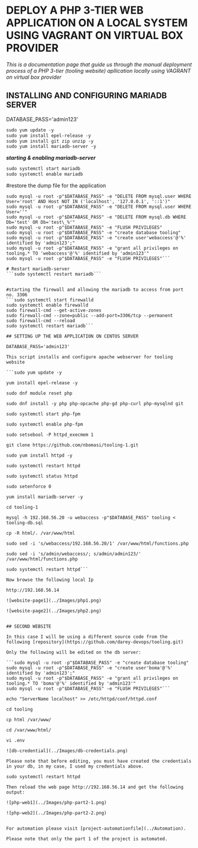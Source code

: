 # DEPLOY A PHP 3-TIER WEB APPLICATION ON A LOCAL SYSTEM USING VAGRANT ON VIRTUAL BOX PROVIDER

*This is a documentation page that guide us through the manual deployment process of a PHP 3-tier (tooling website) apllication locally using VAGRANT on virtual box provider*

## INSTALLING AND CONFIGURING MARIADB SERVER

DATABASE_PASS='admin123'

```markdown
sudo yum update -y
sudo yum install epel-release -y
sudo yum install git zip unzip -y
sudo yum install mariadb-server -y
```


***starting & enabling mariadb-server***

```markdown
sudo systemctl start mariadb
sudo systemctl enable mariadb
```

#restore the dump file for the application
```sudo mysqladmin -u root password "$DATABASE_PASS"
sudo mysql -u root -p"$DATABASE_PASS" -e "DELETE FROM mysql.user WHERE User='root' AND Host NOT IN ('localhost', '127.0.0.1', '::1')"
sudo mysql -u root -p"$DATABASE_PASS" -e "DELETE FROM mysql.user WHERE User=''"
sudo mysql -u root -p"$DATABASE_PASS" -e "DELETE FROM mysql.db WHERE Db='test' OR Db='test\_%'"
sudo mysql -u root -p"$DATABASE_PASS" -e "FLUSH PRIVILEGES"
sudo mysql -u root -p"$DATABASE_PASS" -e "create database tooling"
sudo mysql -u root -p"$DATABASE_PASS" -e "create user'webaccess'@'%' identified by 'admin123';"
sudo mysql -u root -p"$DATABASE_PASS" -e "grant all privileges on tooling.* TO 'webaccess'@'%' identified by 'admin123'"
sudo mysql -u root -p"$DATABASE_PASS" -e "FLUSH PRIVILEGES"```

# Restart mariadb-server
```sudo systemctl restart mariadb```


#starting the firewall and allowing the mariadb to access from port no. 3306
```sudo systemctl start firewalld
sudo systemctl enable firewalld
sudo firewall-cmd --get-active-zones
sudo firewall-cmd --zone=public --add-port=3306/tcp --permanent
sudo firewall-cmd --reload
sudo systemctl restart mariadb```

## SETTING UP THE WEB APPLICATION ON CENTOS SERVER

DATABASE_PASS='admin123'

This script installs and configure apache webserver for tooling website

```sudo yum update -y

yum install epel-release -y

sudo dnf module reset php

sudo dnf install -y php php-opcache php-gd php-curl php-mysqlnd git

sudo systemctl start php-fpm

sudo systemctl enable php-fpm

sudo setsebool -P httpd_execmem 1

git clone https://github.com/nbomasi/tooling-1.git

sudo yum install httpd -y

sudo systemctl restart httpd

sudo systemctl status httpd

sudo setenforce 0 

yum install mariadb-server -y

cd tooling-1

mysql -h 192.168.56.20 -u webaccess -p"$DATABASE_PASS" tooling < tooling-db.sql

cp -R html/. /var/www/html

sudo sed -i 's/webaccess/192.168.56.20/1' /var/www/html/functions.php

sudo sed -i 's/admin/webaccess/; s/admin/admin123/' /var/www/html/functions.php 

sudo systemctl restart httpd```

Now browse the following local Ip

http://192.168.56.14

![website-page1](../Images/php1.png)

![website-page2](../Images/php2.png)


## SECOND WEBSITE

In this case I will be using a different source code from the 
following [repository](https://github.com/darey-devops/tooling.git)

Only the following will be edited on the db server:

```sudo mysql -u root -p"$DATABASE_PASS" -e "create database tooling"
sudo mysql -u root -p"$DATABASE_PASS" -e "create user'boma'@'%' identified by 'admin123';"
sudo mysql -u root -p"$DATABASE_PASS" -e "grant all privileges on tooling.* TO 'boma'@'%' identified by 'admin123'"
sudo mysql -u root -p"$DATABASE_PASS" -e "FLUSH PRIVILEGES"```

echo "ServerName localhost" >> /etc/httpd/conf/httpd.conf

cd tooling

cp html /var/www/

cd /var/www/html/

vi .env

![db-credential](../Images/db-credentials.png)

Please note that before editing, you must have created the credentials in your db, in my case, I used my credentials above.

sudo systemctl restart httpd

Then reload the web page http://192.168.56.14 and get the following output:

![php-web1](../Images/php-part2-1.png)

![php-web2](../Images/php-part2-2.png)


For automation please visit [project-automationfile](../Automation).

Please note that only the part 1 of the project is automated.